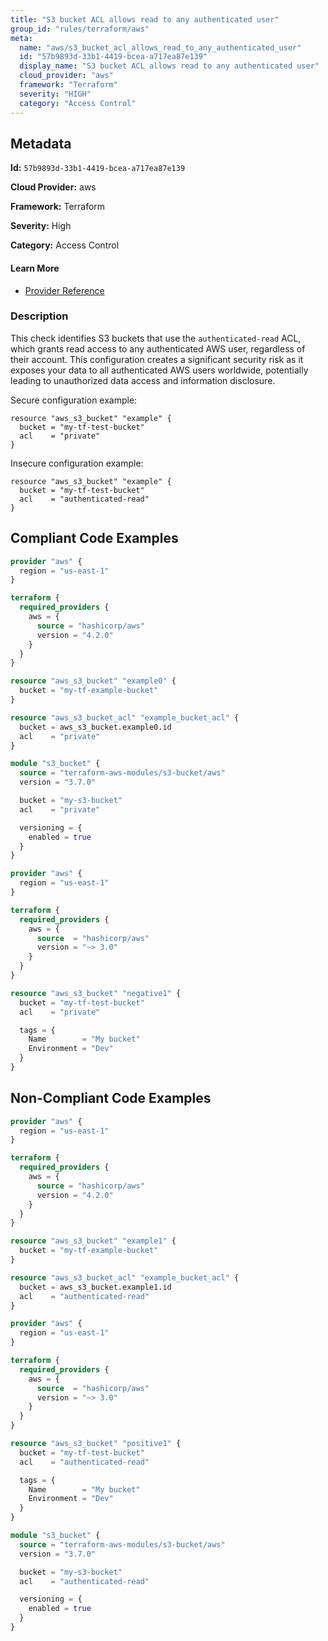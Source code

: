 ```yaml
---
title: "S3 bucket ACL allows read to any authenticated user"
group_id: "rules/terraform/aws"
meta:
  name: "aws/s3_bucket_acl_allows_read_to_any_authenticated_user"
  id: "57b9893d-33b1-4419-bcea-a717ea87e139"
  display_name: "S3 bucket ACL allows read to any authenticated user"
  cloud_provider: "aws"
  framework: "Terraform"
  severity: "HIGH"
  category: "Access Control"
---
```

## Metadata

**Id:** `57b9893d-33b1-4419-bcea-a717ea87e139`

**Cloud Provider:** aws

**Framework:** Terraform

**Severity:** High

**Category:** Access Control

#### Learn More

 - [Provider Reference](https://registry.terraform.io/providers/hashicorp/aws/latest/docs/resources/s3_bucket#acl)

### Description

 This check identifies S3 buckets that use the `authenticated-read` ACL, which grants read access to any authenticated AWS user, regardless of their account. This configuration creates a significant security risk as it exposes your data to all authenticated AWS users worldwide, potentially leading to unauthorized data access and information disclosure. 

Secure configuration example:
```
resource "aws_s3_bucket" "example" {
  bucket = "my-tf-test-bucket"
  acl    = "private"
}
```

Insecure configuration example:
```
resource "aws_s3_bucket" "example" {
  bucket = "my-tf-test-bucket"
  acl    = "authenticated-read"
}
```


## Compliant Code Examples
```terraform
provider "aws" {
  region = "us-east-1"
}

terraform {
  required_providers {
    aws = {
      source = "hashicorp/aws"
      version = "4.2.0"
    }
  }
}

resource "aws_s3_bucket" "example0" {
  bucket = "my-tf-example-bucket"
}

resource "aws_s3_bucket_acl" "example_bucket_acl" {
  bucket = aws_s3_bucket.example0.id
  acl    = "private"
}

```

```terraform
module "s3_bucket" {
  source = "terraform-aws-modules/s3-bucket/aws"
  version = "3.7.0"

  bucket = "my-s3-bucket"
  acl    = "private"

  versioning = {
    enabled = true
  }
}

```

```terraform
provider "aws" {
  region = "us-east-1"
}

terraform {
  required_providers {
    aws = {
      source  = "hashicorp/aws"
      version = "~> 3.0"
    }
  }
}

resource "aws_s3_bucket" "negative1" {
  bucket = "my-tf-test-bucket"
  acl    = "private"

  tags = {
    Name        = "My bucket"
    Environment = "Dev"
  }
}

```
## Non-Compliant Code Examples
```terraform
provider "aws" {
  region = "us-east-1"
}

terraform {
  required_providers {
    aws = {
      source = "hashicorp/aws"
      version = "4.2.0"
    }
  }
}

resource "aws_s3_bucket" "example1" {
  bucket = "my-tf-example-bucket"
}

resource "aws_s3_bucket_acl" "example_bucket_acl" {
  bucket = aws_s3_bucket.example1.id
  acl    = "authenticated-read"
}

```

```terraform
provider "aws" {
  region = "us-east-1"
}

terraform {
  required_providers {
    aws = {
      source  = "hashicorp/aws"
      version = "~> 3.0"
    }
  }
}

resource "aws_s3_bucket" "positive1" {
  bucket = "my-tf-test-bucket"
  acl    = "authenticated-read"

  tags = {
    Name        = "My bucket"
    Environment = "Dev"
  }
}

```

```terraform
module "s3_bucket" {
  source = "terraform-aws-modules/s3-bucket/aws"
  version = "3.7.0"

  bucket = "my-s3-bucket"
  acl    = "authenticated-read"

  versioning = {
    enabled = true
  }
}

```